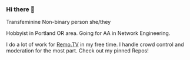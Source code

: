 ### Hi there 👋

<!--
**bmorrison4/bmorrison4** is a ✨ _special_ ✨ repository because its `README.md` (this file) appears on your GitHub profile.

Here are some ideas to get you started:

- 🔭 I’m currently working on ...
- 🌱 I’m currently learning ...
- 👯 I’m looking to collaborate on ...
- 🤔 I’m looking for help with ...
- 💬 Ask me about ...
- 📫 How to reach me: ...
- 😄 Pronouns: ...
- ⚡ Fun fact: ...
-->

Transfeminine Non-binary person
she/they

Hobbyist in Portland OR area. Going for AA in Network Engineering.

I do a lot of work for [Remo.TV](https://remo.tv) in my free time. I handle crowd control and moderation for the most part. Check out my pinned Repos!
